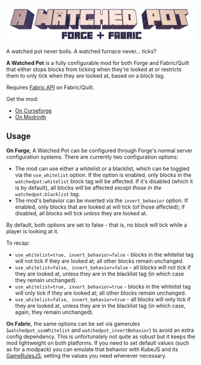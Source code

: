 ![A Watched Pot Logo](https://raw.githubusercontent.com/aeonic-mods/a-watched-pot/assets/img/logo.png)

A watched pot never boils. A watched furnace never... ticks?

**A Watched Pot** is a fully configurable mod for both Forge and Fabric/Quilt that either stops blocks from ticking when they're looked at or restricts them to only tick when they *are* looked at, based on a block tag. 

Requires [Fabric API](https://www.curseforge.com/minecraft/mc-mods/fabric-api) on Fabric/Quilt.

Get the mod:
* [On Curseforge](https://www.curseforge.com/minecraft/mc-mods/a-watched-pot)
* [On Modrinth](https://modrinth.com/mod/watched-pot)

## Usage

**On Forge**, A Watched Pot can be configured through Forge's normal server configuration systems. There are currently two configuration options:
* The mod can use either a whitelist or a blacklist, which can be toggled via the `use_whitelist` option. If the option is enabled, only blocks in the `watchedpot:whitelist` block tag will be affected. If it's disabled (which it is by default), all blocks will be affected *except those in the `watchedpot:blacklist` tag*.
* The mod's behavior can be inverted via the `invert_behavior` option. If enabled, only blocks that are looked at will tick (of those affected); if disabled, all blocks will tick *unless* they are looked at.

By default, both options are set to false - that is, no block will tick while a player is looking at it. 

To recap:
* `use_whitelist=true, invert_behavior=false` - blocks in the whitelist tag will not tick if they are looked at; all other blocks remain unchanged.
* `use_whitelist=false, invert_behavior=false` - all blocks will not tick if they are looked at, unless they are in the blacklist tag (in which case they remain unchanged).
* `use_whitelist=true, invert_behavior=true` - blocks in the whitelist tag will only tick if they are looked at; all other blocks remain unchanged.
* `use_whitelist=false, invert_behavior=true` - all blocks will only tick if they are looked at, unless they are in the blacklist tag (in which case, again, they remain unchanged).

**On Fabric**, the same options can be set via gamerules (`watchedpot_useWhitelist` and `watchedpot_invertBehavior`) to avoid an extra config dependency. This is unfortunately not quite as robust but it keeps the mod lightweight on both platforms. If you need to set default values (such as for a modpack) you can emulate that behavior with KubeJS and its [GameRulesJS](https://kubejs.com/wiki/kubejs/GameRulesJS/), setting the values you need whenever necessary.
